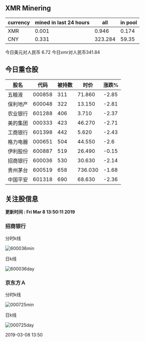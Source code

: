 ## XMR Minering

|currency|mined in last 24 hours|all|in pool|
|---|---|---|---|
|XMR|0.001|0.946|0.174|
|CNY|0.331|323.284|59.35|

今日美元对人民币 6.72	今日xmr对人民币341.84


## 今日重仓股 

|股名|代码|被持数|时价|涨跌%|
|---|---|---|---|---|
|五粮液|000858|311|71.860|-2.85|
|保利地产|600048|322|13.150|-2.81|
|农业银行|601288|406|3.710|-2.37|
|美的集团|000333|423|46.270|-2.71|
|工商银行|601398|442|5.620|-2.43|
|格力电器|000651|504|44.550|-2.6|
|伊利股份|600887|519|26.490|-0.15|
|招商银行|600036|530|30.630|-2.14|
|贵州茅台|600519|658|736.030|-1.68|
|中国平安|601318|690|68.630|-2.36|

## 关注股信息
**更新时间 : Fri Mar  8 13:50:11 2019**
### 招商银行 
分时k线

![600036min](http://image.sinajs.cn/newchart/min/n/sh600036.gif)

日k线

![600036day](http://image.sinajs.cn/newchart/daily/n/sh600036.gif)

### 京东方Ａ 
分时k线

![000725min](http://image.sinajs.cn/newchart/min/n/sz000725.gif)

日k线

![000725day](http://image.sinajs.cn/newchart/daily/n/sz000725.gif)

2019-03-08 13:50